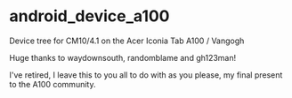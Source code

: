 android_device_a100
===================

Device tree for CM10/4.1 on the Acer Iconia Tab A100 / Vangogh

Huge thanks to waydownsouth, randomblame and gh123man!

I've retired, I leave this to you all to do with as you please, my final present to the A100 community.